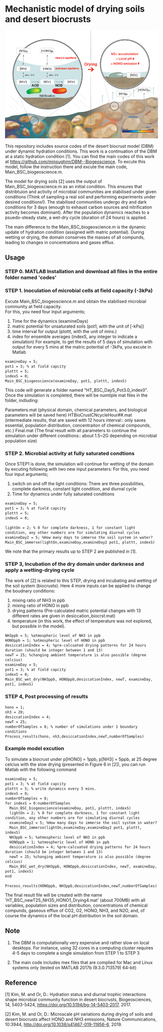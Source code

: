 # Mechanistic model of drying soils and desert biocrusts
![alt text](https://github.com/minsughim/DBM-for-drying-soils/blob/master/schematics_DBM_pH.PNG)

This repository includes source codes of the desert biocrust model (DBM) under dynamic hydration conditions.
This work is a continuation of the DBM at a static hydration condition [1]. You can find the main codes of this work at https://github.com/minsughim/DBM--Biogeoscience. To excute this model, follow the instruction there and excute the main code, Main_BSC_biogeoscience.m. 

The model for drying soils [2] uses the output of Main_BSC_biogeoscience.m as an initial condition. This ensures that distribtuion and activity of microbial communities are stabilised under given conditions (Think of sampling a real soil and performing experiments under desired conditions!). The stabilised communities undergo dry and dark conditions for 3 days (enough to exhaust carbon sources and nitrification activity becomes dominant). After the population dynamics reaches to a psuedo-steady state, a wet-dry cycle (duration of 24 hours) is applied. 

The main difference to the Main_BSC_biogeoscience.m is the dynamic update of hydration condition (assigned with matric potential). During wetting or drying, the domain conserves the masses of all compunds, leading to changes in concentrations and gases efflux. 

## Usage

### STEP 0. MATLAB Installation and download all files in the entire folder named 'codes'

### STEP 1. Inoculation of microbial cells at field capacity (-3kPa) 

Excute Main_BSC_biogeoscience.m and obtain the stabilised microbial community at field capacity.  
For this, you need four input arguments;
1. Time for the dynamics (examineDays)
2. matric potential for unsaturated soils (pot1, with the unit of [-kPa])
3. time interval for output (plottt, with the unit of mins.)
4. index for ensemble averages (indexS, any integer to indicate a simulation)
For example, to get the results of 5 days of simulation with output for every 5 mins at the matric potential of -3kPa, you excute in Matlab
~~~~~~~~~~~~~{.m}
examineDay = 5; 
pot1 = 3; % at field capcity
plottt = 5; 
indexS = 0;
Main_BSC_biogeoscience(examineDay, pot1, plottt, indexS)
~~~~~~~~~~~~~
This code will generate a folder named "HT_BSC_Day5_Pot3.0_index0". 
Once the simulation is completed, there will be numtiple mat files in the folder, indluding:

Parameters.mat (physical domain, chemical parameters, and biological parameters will be saved here)
HTBioCrustCNcycleHour##.mat (intermediate results, that are saved with 12 hours interval:: only saves essential, population distribution, concentraiton of chemical compounds, etc.) 
Final.mat (The final result with all parameters to continue the simulation under different conditions:: about 1.5~2G depending on microbial population size)

### STEP 2. Microbial activity at fully saturated condtions

Once STEP1 is done, the simulation will continue for wetting of the domain by excuting following with two new input parameters:
For this, you need four input arguments;
1. switch on and off the light conditions: There are three possbilities, complete darkness, constant light condition, and diurnal cycle
2. Time for dynamics under fully saturated conditions

~~~~~~~~~~~~~{.m}
examineDay = 5; 
pot1 = 3; % at field capcity
plottt = 5; 
indexS = 0;

lightOn = 2; % 0 for complete darkness, 1 for constant light condition, any other numbers are for simulating diurnal cycles
examineDay2 = 5; %How many days to immerse the soil system in water?
Main_BSC_immerse(lightOn,examineDay,examineDay2 pot1, plottt, indexS)
~~~~~~~~~~~~~

We note that the primary results up to STEP 2 are published in [1].

### STEP 3, Incubation of the dry domain under darkness and apply a wetting-drying cycle
The work of [2] is related to this STEP, drying and incubating and wetting of the soil system (biocrusts). 
Here 4 more inputs can be applied to change the boudnary conditions:
1. mixing ratio of NH3 in ppb
2. mixing ratio of HONO in ppb
3. drying patterns (Pre-calculated matric potential changes with 13 different rates are given in desiccation_biocrst.mat)
4. temperature (in this work, the effect of temperature was not explored, but possible in the model).

~~~~~~~~~~~~~{.m}
NH3ppb = 5; %atmospheric level of NH3 in ppb
HONOppb = 1; %atmospheric level of HONO in ppb
desiccationIndex = 4; %pre-calcuated drying patterns for 24 hours duration (should be integer between 1 and 13)
newT = 25; %changing ambient temperature is also possible (degree celcius)
examineDay = 5; 
pot1 = 3; % at field capcity
indexS = 0;
Main_BSC_wet_dry(NH3ppb, HONOppb,desiccationIndex, newT, examineDay, pot1, indexS)
~~~~~~~~~~~~~

### STEP 4, Post processing of results 
~~~~~~~~~~~~~{.m}
hono = 1;
nh3 = 20;
desiccationIndex = 4;
newT = 25;
numberOfSamples = 8; % number of simulations under 1 boundary conditions
Process_results(hono, nh3,desiccationIndex,newT,numberOfSamples)
~~~~~~~~~~~~~

### Example model excution
To simulate a biocrust under p[HONO] = 1ppb, p[NH3] = 5ppb, at 25 degree celcius with the slow drying (presented in Figure 6 in [2]), you can run Matlab with the following command


~~~~~~~~~~~~~{.m}
examineDay = 5; 
pot1 = 3; % at field capcity
plottt = 5; % write dynamics every 5 mins.
indexS = 0;
numberOfSamples = 8;
for indexS = 0:numberOfSamples
  Main_BSC_biogeoscience(examineDay, pot1, plottt, indexS)
  lightOn = 2; % 0 for complete darkness, 1 for constant light condition, any other numbers are for simulating diurnal cycles
  examineDay2 = 5; %How many days to immerse the soil system in water?
  Main_BSC_immerse(lightOn,examineDay,examineDay2 pot1, plottt, indexS)
  NH3ppb = 5; %atmospheric level of NH3 in ppb
  HONOppb = 1; %atmospheric level of HONO in ppb
  desiccationIndex = 4; %pre-calcuated drying patterns for 24 hours duration (should be integer between 1 and 13)
  newT = 25; %changing ambient temperature is also possible (degree celcius)
  Main_BSC_wet_dry(NH3ppb, HONOppb,desiccationIndex, newT, examineDay, pot1, indexS)
end

Process_results(HONOppb, NH3ppb,desiccationIndex,newT,numberOfSamples)
~~~~~~~~~~~~~
The final result file will be created with the name 'HT_BSC_newT25_NH35_HONO1_Drying4.mat' (about 700MB) with all variables, population sizes and distribution, concentrations of chemical compunds, gaseous efflux of CO2, O2, HONO, NH3, and N2O, and, of course the dynamics of the local pH distribution in the soil domain. 

## Note

1. The DBM is computationally very expensive and rather slow on local desktops. For instance, using 32 cores in a computing cluster requires 4-5 days to complete a single simulation from STEP 1 to STEP 3

2. The main code includes mex files that are complied for Mac and Linux systems only (tested on MATLAB 2017b (9.3.0.713579) 64-bit)



## Reference

[1] Kim, M. and Or, D.: Hydration status and diurnal trophic interactions shape microbial community function in desert biocrusts, Biogeosciences, 14, 5403-5424, https://doi.org/10.5194/bg-14-5403-2017, 2017.

[2] Kim, M. and Or, D.: Microscale pH variations during drying of soils and desert biocrusts affect HONO and NH3 emissions, Nature Communications, 10:3944, http://doi.org/10.1038/s41467-019-11956-6, 2019.

